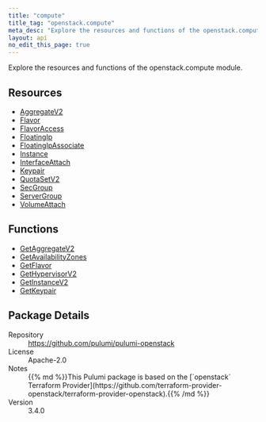 ```yaml
---
title: "compute"
title_tag: "openstack.compute"
meta_desc: "Explore the resources and functions of the openstack.compute module."
layout: api
no_edit_this_page: true
---
```


<!-- WARNING: this file was generated by Pulumi Docs Generator. -->
<!-- Do not edit by hand unless you're certain you know what you are doing! -->

Explore the resources and functions of the openstack.compute module.

<h2 id="resources">Resources</h2>
<ul class="api">
    <li><a href="aggregatev2" title="AggregateV2"><span class="api-symbol api-symbol--resource"></span>AggregateV2</a></li>
    <li><a href="flavor" title="Flavor"><span class="api-symbol api-symbol--resource"></span>Flavor</a></li>
    <li><a href="flavoraccess" title="FlavorAccess"><span class="api-symbol api-symbol--resource"></span>FlavorAccess</a></li>
    <li><a href="floatingip" title="FloatingIp"><span class="api-symbol api-symbol--resource"></span>FloatingIp</a></li>
    <li><a href="floatingipassociate" title="FloatingIpAssociate"><span class="api-symbol api-symbol--resource"></span>FloatingIpAssociate</a></li>
    <li><a href="instance" title="Instance"><span class="api-symbol api-symbol--resource"></span>Instance</a></li>
    <li><a href="interfaceattach" title="InterfaceAttach"><span class="api-symbol api-symbol--resource"></span>InterfaceAttach</a></li>
    <li><a href="keypair" title="Keypair"><span class="api-symbol api-symbol--resource"></span>Keypair</a></li>
    <li><a href="quotasetv2" title="QuotaSetV2"><span class="api-symbol api-symbol--resource"></span>QuotaSetV2</a></li>
    <li><a href="secgroup" title="SecGroup"><span class="api-symbol api-symbol--resource"></span>SecGroup</a></li>
    <li><a href="servergroup" title="ServerGroup"><span class="api-symbol api-symbol--resource"></span>ServerGroup</a></li>
    <li><a href="volumeattach" title="VolumeAttach"><span class="api-symbol api-symbol--resource"></span>VolumeAttach</a></li>
</ul>

<h2 id="functions">Functions</h2>
<ul class="api">
    <li><a href="getaggregatev2" title="GetAggregateV2"><span class="api-symbol api-symbol--function"></span>GetAggregateV2</a></li>
    <li><a href="getavailabilityzones" title="GetAvailabilityZones"><span class="api-symbol api-symbol--function"></span>GetAvailabilityZones</a></li>
    <li><a href="getflavor" title="GetFlavor"><span class="api-symbol api-symbol--function"></span>GetFlavor</a></li>
    <li><a href="gethypervisorv2" title="GetHypervisorV2"><span class="api-symbol api-symbol--function"></span>GetHypervisorV2</a></li>
    <li><a href="getinstancev2" title="GetInstanceV2"><span class="api-symbol api-symbol--function"></span>GetInstanceV2</a></li>
    <li><a href="getkeypair" title="GetKeypair"><span class="api-symbol api-symbol--function"></span>GetKeypair</a></li>
</ul>

<h2 id="package-details">Package Details</h2>
<dl class="package-details">
	<dt>Repository</dt>
	<dd><a href="https://github.com/pulumi/pulumi-openstack">https://github.com/pulumi/pulumi-openstack</a></dd>
	<dt>License</dt>
	<dd>Apache-2.0</dd>
	<dt>Notes</dt>
	<dd>{{% md %}}This Pulumi package is based on the [`openstack` Terraform Provider](https://github.com/terraform-provider-openstack/terraform-provider-openstack).{{% /md %}}</dd>
	<dt>Version</dt>
	<dd>3.4.0</dd>
</dl>


